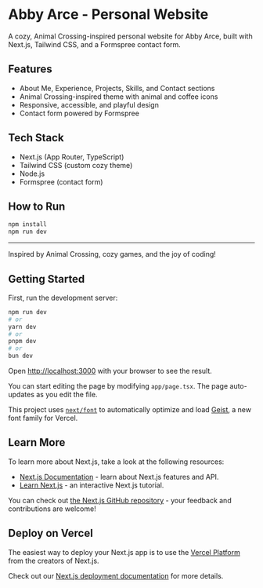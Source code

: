 # Abby Arce - Personal Website

A cozy, Animal Crossing-inspired personal website for Abby Arce, built with Next.js, Tailwind CSS, and a Formspree contact form.

## Features
- About Me, Experience, Projects, Skills, and Contact sections
- Animal Crossing-inspired theme with animal and coffee icons
- Responsive, accessible, and playful design
- Contact form powered by Formspree

## Tech Stack
- Next.js (App Router, TypeScript)
- Tailwind CSS (custom cozy theme)
- Node.js
- Formspree (contact form)

## How to Run
```bash
npm install
npm run dev
```

---

Inspired by Animal Crossing, cozy games, and the joy of coding!

## Getting Started

First, run the development server:

```bash
npm run dev
# or
yarn dev
# or
pnpm dev
# or
bun dev
```

Open [http://localhost:3000](http://localhost:3000) with your browser to see the result.

You can start editing the page by modifying `app/page.tsx`. The page auto-updates as you edit the file.

This project uses [`next/font`](https://nextjs.org/docs/app/building-your-application/optimizing/fonts) to automatically optimize and load [Geist](https://vercel.com/font), a new font family for Vercel.

## Learn More

To learn more about Next.js, take a look at the following resources:

- [Next.js Documentation](https://nextjs.org/docs) - learn about Next.js features and API.
- [Learn Next.js](https://nextjs.org/learn) - an interactive Next.js tutorial.

You can check out [the Next.js GitHub repository](https://github.com/vercel/next.js) - your feedback and contributions are welcome!

## Deploy on Vercel

The easiest way to deploy your Next.js app is to use the [Vercel Platform](https://vercel.com/new?utm_medium=default-template&filter=next.js&utm_source=create-next-app&utm_campaign=create-next-app-readme) from the creators of Next.js.

Check out our [Next.js deployment documentation](https://nextjs.org/docs/app/building-your-application/deploying) for more details.
